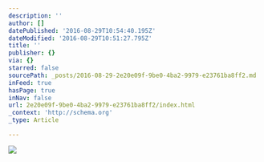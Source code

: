 ```yaml
---
description: ''
author: []
datePublished: '2016-08-29T10:54:40.195Z'
dateModified: '2016-08-29T10:51:27.795Z'
title: ''
publisher: {}
via: {}
starred: false
sourcePath: _posts/2016-08-29-2e20e09f-9be0-4ba2-9979-e23761ba8ff2.md
inFeed: true
hasPage: true
inNav: false
url: 2e20e09f-9be0-4ba2-9979-e23761ba8ff2/index.html
_context: 'http://schema.org'
_type: Article

---
```

![](https://the-grid-user-content.s3-us-west-2.amazonaws.com/052627f8-402b-4e90-bf1d-f037acff8803.jpg)
